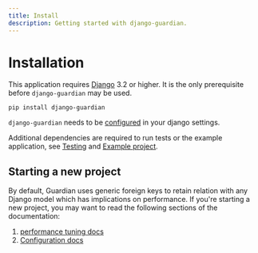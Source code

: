 ```yaml
---
title: Install
description: Getting started with django-guardian.
---
```


# Installation

This application requires [Django](http://www.djangoproject.com/) 3.2 or higher.
It is the only prerequisite before `django-guardian` may be used.

```shell
pip install django-guardian
```

`django-guardian` needs to be [configured](./configuration.md) in your django settings.

Additional dependencies are required to run tests or the example application, see [Testing](./develop/testing.md)
and [Example project](./userguide/examples.md).

## Starting a new project

By default, Guardian uses generic foreign keys to retain relation with any Django model which
has implications on performance.
If you're starting a new project, you may want to read the following sections of the documentation:

1. [performance tuning docs](./userguide/performance.md)
2. [Configuration docs](./configuration.md)
